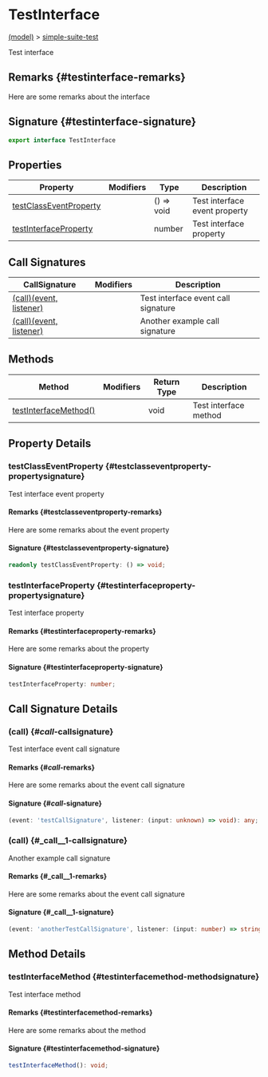 
# TestInterface

[(model)](./index) &gt; [simple-suite-test](./simple-suite-test)

Test interface

## Remarks {#testinterface-remarks}

Here are some remarks about the interface

## Signature {#testinterface-signature}

```typescript
export interface TestInterface 
```

## Properties

|  Property | Modifiers | Type | Description |
|  --- | --- | --- | --- |
|  [testClassEventProperty](./simple-suite-test/testinterface-interface#testclasseventproperty-propertysignature) |  | () =&gt; void | Test interface event property |
|  [testInterfaceProperty](./simple-suite-test/testinterface-interface#testinterfaceproperty-propertysignature) |  | number | Test interface property |

## Call Signatures

|  CallSignature | Modifiers | Description |
|  --- | --- | --- |
|  [(call)(event, listener)](./simple-suite-test/testinterface-interface#_call_-callsignature) |  | Test interface event call signature |
|  [(call)(event, listener)](./simple-suite-test/testinterface-interface#_call__1-callsignature) |  | Another example call signature |

## Methods

|  Method | Modifiers | Return Type | Description |
|  --- | --- | --- | --- |
|  [testInterfaceMethod()](./simple-suite-test/testinterface-interface#testinterfacemethod-methodsignature) |  | void | Test interface method |

## Property Details

### testClassEventProperty {#testclasseventproperty-propertysignature}

Test interface event property

#### Remarks {#testclasseventproperty-remarks}

Here are some remarks about the event property

#### Signature {#testclasseventproperty-signature}

```typescript
readonly testClassEventProperty: () => void;
```

### testInterfaceProperty {#testinterfaceproperty-propertysignature}

Test interface property

#### Remarks {#testinterfaceproperty-remarks}

Here are some remarks about the property

#### Signature {#testinterfaceproperty-signature}

```typescript
testInterfaceProperty: number;
```

## Call Signature Details

### (call) {#_call_-callsignature}

Test interface event call signature

#### Remarks {#_call_-remarks}

Here are some remarks about the event call signature

#### Signature {#_call_-signature}

```typescript
(event: 'testCallSignature', listener: (input: unknown) => void): any;
```

### (call) {#_call__1-callsignature}

Another example call signature

#### Remarks {#_call__1-remarks}

Here are some remarks about the event call signature

#### Signature {#_call__1-signature}

```typescript
(event: 'anotherTestCallSignature', listener: (input: number) => string): number;
```

## Method Details

### testInterfaceMethod {#testinterfacemethod-methodsignature}

Test interface method

#### Remarks {#testinterfacemethod-remarks}

Here are some remarks about the method

#### Signature {#testinterfacemethod-signature}

```typescript
testInterfaceMethod(): void;
```
